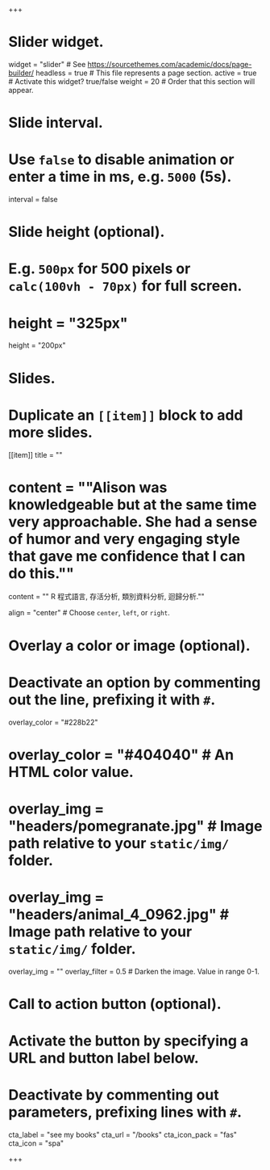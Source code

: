 +++
# Slider widget.
widget = "slider"  # See https://sourcethemes.com/academic/docs/page-builder/
headless = true  # This file represents a page section.
active = true  # Activate this widget? true/false
weight = 20  # Order that this section will appear.

# Slide interval.
# Use `false` to disable animation or enter a time in ms, e.g. `5000` (5s).
interval = false

# Slide height (optional).
# E.g. `500px` for 500 pixels or `calc(100vh - 70px)` for full screen.
# height = "325px"
 height = "200px"
 
# Slides.
# Duplicate an `[[item]]` block to add more slides.
[[item]]
  title = ""
#  content = "\"Alison was knowledgeable but at the same time very approachable. She had a sense of humor and very engaging style that gave me confidence that I can do this.\""

  content = "\" R 程式語言, 存活分析, 類別資料分析, 迴歸分析.\""

  align = "center"  # Choose `center`, `left`, or `right`.

  # Overlay a color or image (optional).
  #   Deactivate an option by commenting out the line, prefixing it with `#`.
  overlay_color = "#228b22"
#  overlay_color = "#404040"  # An HTML color value.
#  overlay_img = "headers/pomegranate.jpg"  # Image path relative to your `static/img/` folder.
#  overlay_img = "headers/animal_4_0962.jpg"  # Image path relative to your `static/img/` folder.
  overlay_img = ""
  overlay_filter = 0.5  # Darken the image. Value in range 0-1.

  # Call to action button (optional).
  #   Activate the button by specifying a URL and button label below.
  #   Deactivate by commenting out parameters, prefixing lines with `#`.
  cta_label = "see my books"
  cta_url = "/books"
  cta_icon_pack = "fas"
  cta_icon = "spa"



+++
